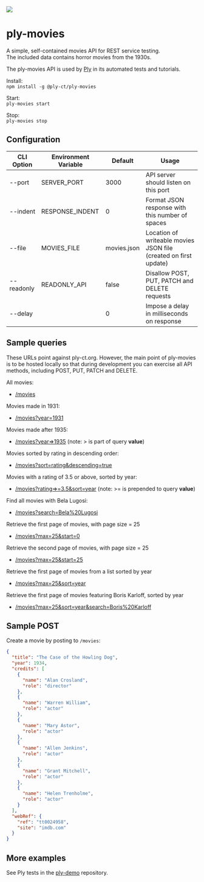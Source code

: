 <a href="https://ply-ct.org">
  <img src="https://ply-ct.org/ply/badge/passing.svg" />
</a>

# ply-movies
A simple, self-contained movies API for REST service testing.  
The included data contains horror movies from the 1930s.

The ply-movies API is used by [Ply](https://github.com/ply-ct/ply#readme) 
in its automated tests and tutorials.

Install:  
`npm install -g @ply-ct/ply-movies`

Start:  
`ply-movies start`  

Stop:  
`ply-movies stop`

## Configuration
| CLI Option | Environment Variable | Default | Usage |
| ---------- | -------------------- | ------- | ------|
| --port | SERVER_PORT | 3000 | API server should listen on this port |
| --indent | RESPONSE_INDENT | 0 | Format JSON response with this number of spaces |
| --file | MOVIES_FILE | movies.json | Location of writeable movies JSON file (created on first update) |
| --readonly | READONLY_API | false | Disallow POST, PUT, PATCH and DELETE requests |
| --delay | | 0 | Impose a delay in milliseconds on response |

## Sample queries
These URLs point against ply-ct.org.  However, the main point of ply-movies is to be hosted locally
so that during development you can exercise all API methods, including POST, PUT, PATCH and DELETE.

All movies:
 - [/movies](https://ply-ct.org/movies)

Movies made in 1931:
 - [/movies?year=1931](https://ply-ct.org/movies?year=1931)

Movies made after 1935:
 - [/movies?year=>1935](https://ply-ct.org/movies?year=>1935)
   (note: > is part of query **value**)

Movies sorted by rating in descending order:
 - [/movies?sort=rating&descending=true](https://ply-ct.org/movies?sort=rating&descending=true)

Movies with a rating of 3.5 or above, sorted by year:
 - [/movies?rating=>=3.5&sort=year](https://ply-ct.org/movies?rating=>=3.5&sort=year)
   (note: >= is prepended to query **value**)

Find all movies with Bela Lugosi:
 - [/movies?search=Bela%20Lugosi](https://ply-ct.org/movies?search=Bela%20Lugosi)

Retrieve the first page of movies, with page size = 25
 - [/movies?max=25&start=0](https://ply-ct.org/movies?max=25&start=0)

Retrieve the second page of movies, with page size = 25
 - [/movies?max=25&start=25](https://ply-ct.org/movies?max=25&start=25)

Retrieve the first page of movies from a list sorted by year
 - [/movies?max=25&sort=year](https://ply-ct.org/movies?max=25&sort=year)

Retrieve the first page of movies featuring Boris Karloff, sorted by year
 - [/movies?max=25&sort=year&search=Boris%20Karloff](https://ply-ct.org/movies?max=25&sort=year&search=Boris%20Karloff)

## Sample POST
Create a movie by posting to `/movies`:
```json
{
  "title": "The Case of the Howling Dog",
  "year": 1934,
  "credits": [
    {
      "name": "Alan Crosland",
      "role": "director"
    },
    {
      "name": "Warren William",
      "role": "actor"
    },
    {
      "name": "Mary Astor",
      "role": "actor"
    },
    {
      "name": "Allen Jenkins",
      "role": "actor"
    },
    {
      "name": "Grant Mitchell",
      "role": "actor"
    },
    {
      "name": "Helen Trenholme",
      "role": "actor"
    }
  ],
  "webRef": {
    "ref": "tt0024958",
    "site": "imdb.com"
  }
}
```
## More examples
See Ply tests in the [ply-demo](https://github.com/ply-ct/ply-demo) repository.
